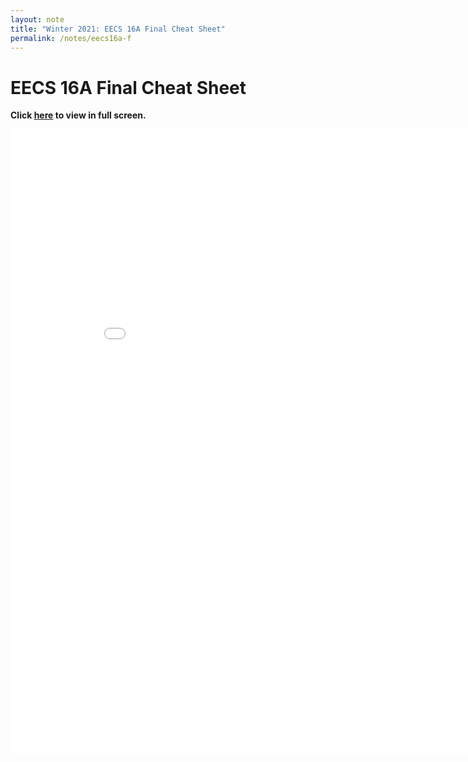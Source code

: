 ```yaml
---
layout: note
title: "Winter 2021: EECS 16A Final Cheat Sheet"
permalink: /notes/eecs16a-f
---
```


# **EECS 16A Final Cheat Sheet**

<!-- **Topics:**
- Transition Matrices
- Proofs
- Linear Independence
- Matrices
- Null and Column Spaces
- Eigenvalues and Eigenspaces -->

**Click <a href="../media/pdf/eecs16a-f.pdf"><b>here</b></a> to view in full screen.**


<!-- {% include elements/figure.html src="../media/pdf/eecs16a-m1.pdf" %} -->
<embed src="../media/pdf/eecs16a-f.pdf" width="900" height="1000" 
type="application/pdf">